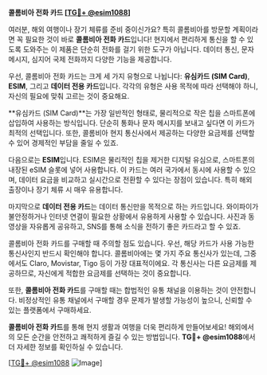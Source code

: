 **콜롬비아 전화 카드 [[TG💪+ @esim1088](https://t.me/s/esim1088)]**

여러분, 해외 여행이나 장기 체류를 준비 중이신가요? 특히 콜롬비아를 방문할 계획이라면 꼭 필요한 것이 바로 **콜롬비아 전화 카드**입니다! 현지에서 편리하게 통신을 할 수 있도록 도와주는 이 제품은 단순히 전화를 걸기 위한 도구가 아닙니다. 데이터 통신, 문자 메시지, 심지어 국제 전화까지 다양한 기능을 제공합니다.

우선, 콜롬비아 전화 카드는 크게 세 가지 유형으로 나뉩니다: **유심카드 (SIM Card)**, **ESIM**, 그리고 **데이터 전용 카드**입니다. 각각의 유형은 사용 목적에 따라 선택해야 하니, 자신의 필요에 맞춰 고르는 것이 중요해요.

**유심카드 (SIM Card)**는 가장 일반적인 형태로, 물리적으로 작은 칩을 스마트폰에 삽입하여 사용하는 방식입니다. 단순히 통화나 문자 메시지를 보내고 싶다면 이 카드가 최적의 선택입니다. 또한, 콜롬비아 현지 통신사에서 제공하는 다양한 요금제를 선택할 수 있어 경제적인 부담을 줄일 수 있죠.

다음으로는 **ESIM**입니다. ESIM은 물리적인 칩을 제거한 디지털 유심으로, 스마트폰의 내장된 eSIM 슬롯에 넣어 사용합니다. 이 카드는 여러 국가에서 동시에 사용할 수 있으며, 데이터 요금을 비교하고 실시간으로 전환할 수 있다는 장점이 있습니다. 특히 해외 출장이나 장기 체류 시 매우 유용합니다.

마지막으로 **데이터 전용 카드**는 데이터 통신만을 목적으로 하는 카드입니다. 와이파이가 불안정하거나 인터넷 연결이 필요한 상황에서 유용하게 사용할 수 있습니다. 사진과 동영상을 자유롭게 공유하고, SNS를 통해 소식을 전하기 좋은 카드라고 할 수 있죠.

콜롬비아 전화 카드를 구매할 때 주의할 점도 있습니다. 우선, 해당 카드가 사용 가능한 통신사인지 반드시 확인해야 합니다. 콜롬비아에는 몇 가지 주요 통신사가 있는데, 그중에서도 Claro, Movistar, Tigo 등이 가장 대표적이에요. 각 통신사는 다른 요금제를 제공하므로, 자신에게 적합한 요금제를 선택하는 것이 중요합니다.

또한, **콜롬비아 전화 카드**를 구매할 때는 합법적인 유통 채널을 이용하는 것이 안전합니다. 비정상적인 유통 채널에서 구매할 경우 문제가 발생할 가능성이 높으니, 신뢰할 수 있는 플랫폼에서 구매하세요.

**콜롬비아 전화 카드**를 통해 현지 생활과 여행을 더욱 편리하게 만들어보세요! 해외에서의 모든 순간을 안전하고 쾌적하게 즐길 수 있는 방법입니다. **TG💪+ @esim1088**에서 더 자세한 정보를 확인하실 수 있습니다.

[[TG💪+ @esim1088](https://t.me/s/esim1088) ![Image](https://i.postimg.cc/Y0z9fWf4/image.png)]